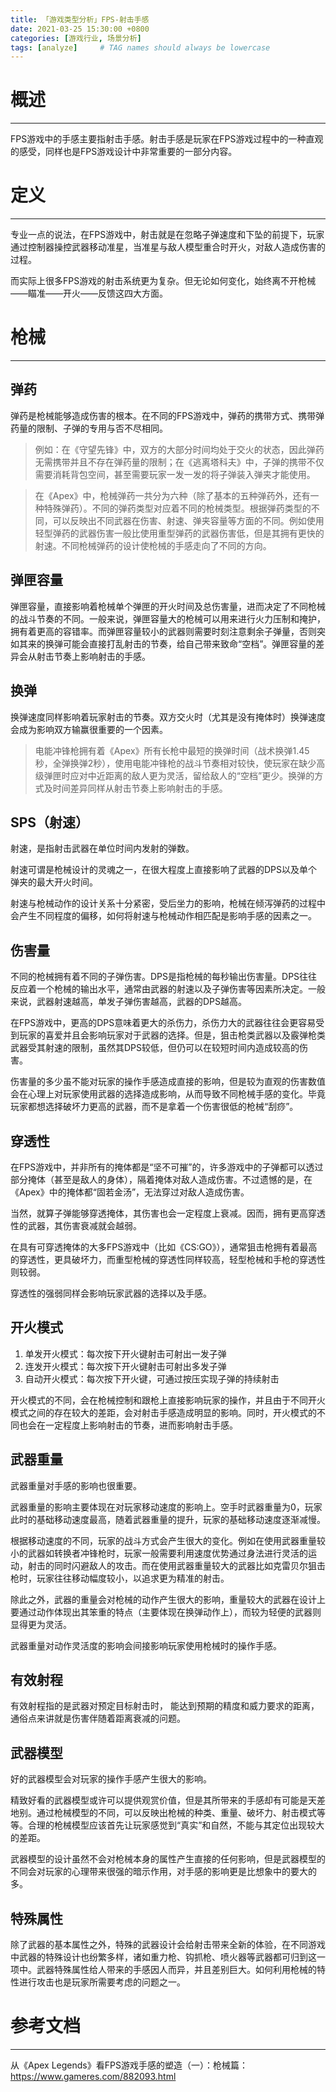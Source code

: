 ```yaml
---
title: 「游戏类型分析」FPS-射击手感
date: 2021-03-25 15:30:00 +0800
categories: [游戏行业, 场景分析]
tags: [analyze]     # TAG names should always be lowercase
---
```


# 概述
---

FPS游戏中的手感主要指射击手感。射击手感是玩家在FPS游戏过程中的一种直观的感受，同样也是FPS游戏设计中非常重要的一部分内容。

# 定义
---

专业一点的说法，在FPS游戏中，射击就是在忽略子弹速度和下坠的前提下，玩家通过控制器操控武器移动准星，当准星与敌人模型重合时开火，对敌人造成伤害的过程。

而实际上很多FPS游戏的射击系统更为复杂。但无论如何变化，始终离不开枪械——瞄准——开火——反馈这四大方面。

# 枪械
---

## 弹药
弹药是枪械能够造成伤害的根本。在不同的FPS游戏中，弹药的携带方式、携带弹药量的限制、子弹的专用与否不尽相同。

> 例如：在《守望先锋》中，双方的大部分时间均处于交火的状态，因此弹药无需携带并且不存在弹药量的限制；在《逃离塔科夫》中，子弹的携带不仅需要消耗背包空间，甚至需要玩家一发一发的将子弹装入弹夹才能使用。

> 在《Apex》中，枪械弹药一共分为六种（除了基本的五种弹药外，还有一种特殊弹药）。不同的弹药类型对应着不同的枪械类型。根据弹药类型的不同，可以反映出不同武器在伤害、射速、弹夹容量等方面的不同。例如使用轻型弹药的武器伤害一般比使用重型弹药的武器伤害低，但是其拥有更快的射速。不同枪械弹药的设计使枪械的手感走向了不同的方向。

## 弹匣容量

弹匣容量，直接影响着枪械单个弹匣的开火时间及总伤害量，进而决定了不同枪械的战斗节奏的不同。一般来说，弹匣容量大的枪械可以用来进行火力压制和掩护，拥有着更高的容错率。而弹匣容量较小的武器则需要时刻注意剩余子弹量，否则突如其来的换弹可能会直接打乱射击的节奏，给自己带来致命“空档”。弹匣容量的差异会从射击节奏上影响射击的手感。

## 换弹
换弹速度同样影响着玩家射击的节奏。双方交火时（尤其是没有掩体时）换弹速度会成为影响双方输赢很重要的一个因素。

> 电能冲锋枪拥有着《Apex》所有长枪中最短的换弹时间（战术换弹1.45秒，全弹换弹2秒），使用电能冲锋枪的战斗节奏相对较快，使玩家在缺少高级弹匣时应对中近距离的敌人更为灵活，留给敌人的“空档”更少。换弹的方式及时间差异同样从射击节奏上影响射击的手感。



## SPS（射速）

射速，是指射击武器在单位时间内发射的弹数。

射速可谓是枪械设计的灵魂之一，在很大程度上直接影响了武器的DPS以及单个弹夹的最大开火时间。

射速与枪械动作的设计关系十分紧密，受后坐力的影响，枪械在倾泻弹药的过程中会产生不同程度的偏移，如何将射速与枪械动作相匹配是影响手感的因素之一。

## 伤害量
不同的枪械拥有着不同的子弹伤害。DPS是指枪械的每秒输出伤害量。DPS往往反应着一个枪械的输出水平，通常由武器的射速以及子弹伤害等因素所决定。一般来说，武器射速越高，单发子弹伤害越高，武器的DPS越高。

在FPS游戏中，更高的DPS意味着更大的杀伤力，杀伤力大的武器往往会更容易受到玩家的喜爱并且会影响玩家对于武器的选择。但是，狙击枪类武器以及霰弹枪类武器受其射速的限制，虽然其DPS较低，但仍可以在较短时间内造成较高的伤害。

伤害量的多少虽不能对玩家的操作手感造成直接的影响，但是较为直观的伤害数值会在心理上对玩家使用武器的选择造成影响，从而导致不同枪械手感的变化。毕竟玩家都想选择破坏力更高的武器，而不是拿着一个伤害很低的枪械“刮痧”。

## 穿透性
在FPS游戏中，并非所有的掩体都是“坚不可摧”的，许多游戏中的子弹都可以透过部分掩体（甚至是敌人的身体），隔着掩体对敌人造成伤害。不过遗憾的是，在《Apex》中的掩体都“固若金汤”，无法穿过对敌人造成伤害。

当然，就算子弹能够穿透掩体，其伤害也会一定程度上衰减。因而，拥有更高穿透性的武器，其伤害衰减就会越弱。

在具有可穿透掩体的大多FPS游戏中（比如《CS:GO》），通常狙击枪拥有着最高的穿透性，更具破坏力，而重型枪械的穿透性同样较高，轻型枪械和手枪的穿透性则较弱。

穿透性的强弱同样会影响玩家武器的选择以及手感。

## 开火模式

1. 单发开火模式：每次按下开火键射击可射出一发子弹
2. 连发开火模式：每次按下开火键射击可射出多发子弹
3. 自动开火模式：每次按下开火键，可通过按压实现子弹的持续射击

开火模式的不同，会在枪械控制和跟枪上直接影响玩家的操作，并且由于不同开火模式之间的存在较大的差距，会对射击手感造成明显的影响。同时，开火模式的不同也会在一定程度上影响射击的节奏，进而影响射击手感。

## 武器重量

武器重量对手感的影响也很重要。

武器重量的影响主要体现在对玩家移动速度的影响上。空手时武器重量为0，玩家此时的基础移动速度最高，随着武器重量的提升，玩家的基础移动速度逐渐减慢。

根据移动速度的不同，玩家的战斗方式会产生很大的变化。例如在使用武器重量较小的武器如转换者冲锋枪时，玩家一般需要利用速度优势通过身法进行灵活的运动，射击的同时闪避敌人的攻击。而在使用武器重量较大的武器比如克雷贝尔狙击枪时，玩家往往移动幅度较小，以追求更为精准的射击。

除此之外，武器的重量会对枪械的动作产生很大的影响，重量较大的武器在设计上要通过动作体现出其笨重的特点（主要体现在换弹动作上），而较为轻便的武器则显得更为灵活。

武器重量对动作灵活度的影响会间接影响玩家使用枪械时的操作手感。

## 有效射程

有效射程指的是武器对预定目标射击时， 能达到预期的精度和威力要求的距离，通俗点来讲就是伤害伴随着距离衰减的问题。

## 武器模型

好的武器模型会对玩家的操作手感产生很大的影响。

精致好看的武器模型或许可以提供观赏价值，但是其所带来的手感却有可能是天差地别。通过枪械模型的不同，可以反映出枪械的种类、重量、破坏力、射击模式等等。合理的枪械模型应该首先让玩家感觉到“真实”和自然，不能与其定位出现较大的差距。

武器模型的设计虽然不会对枪械本身的属性产生直接的任何影响，但是武器模型的不同会对玩家的心理带来很强的暗示作用，对手感的影响更是比想象中的要大的多。

## 特殊属性

除了武器的基本属性之外，特殊的武器设计会给射击带来全新的体验，在不同游戏中武器的特殊设计也纷繁多样，诸如重力枪、钩抓枪、喷火器等武器都可归到这一项中。武器特殊属性给人带来的手感因人而异，并且差别巨大。如何利用枪械的特性进行攻击也是玩家所需要考虑的问题之一。






# 参考文档
---

从《Apex Legends》看FPS游戏手感的塑造（一）：枪械篇：https://www.gameres.com/882093.html